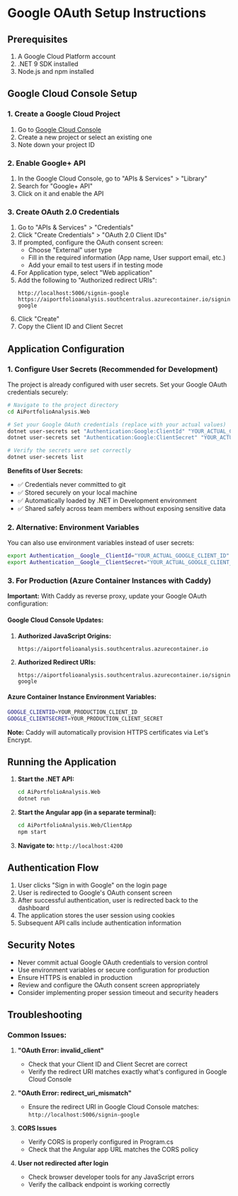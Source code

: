 # Google OAuth Setup Instructions

## Prerequisites

1. A Google Cloud Platform account
2. .NET 9 SDK installed
3. Node.js and npm installed

## Google Cloud Console Setup

### 1. Create a Google Cloud Project

1. Go to [Google Cloud Console](https://console.cloud.google.com/)
2. Create a new project or select an existing one
3. Note down your project ID

### 2. Enable Google+ API

1. In the Google Cloud Console, go to "APIs & Services" > "Library"
2. Search for "Google+ API" 
3. Click on it and enable the API

### 3. Create OAuth 2.0 Credentials

1. Go to "APIs & Services" > "Credentials"
2. Click "Create Credentials" > "OAuth 2.0 Client IDs"
3. If prompted, configure the OAuth consent screen:
   - Choose "External" user type
   - Fill in the required information (App name, User support email, etc.)
   - Add your email to test users if in testing mode
4. For Application type, select "Web application"
5. Add the following to "Authorized redirect URIs":
   ```
   http://localhost:5006/signin-google
   https://aiportfolioanalysis.southcentralus.azurecontainer.io/signin-google
   ```
6. Click "Create"
7. Copy the Client ID and Client Secret

## Application Configuration

### 1. Configure User Secrets (Recommended for Development)

The project is already configured with user secrets. Set your Google OAuth credentials securely:

```bash
# Navigate to the project directory
cd AiPortfolioAnalysis.Web

# Set your Google OAuth credentials (replace with your actual values)
dotnet user-secrets set "Authentication:Google:ClientId" "YOUR_ACTUAL_GOOGLE_CLIENT_ID"
dotnet user-secrets set "Authentication:Google:ClientSecret" "YOUR_ACTUAL_GOOGLE_CLIENT_SECRET"

# Verify the secrets were set correctly
dotnet user-secrets list
```

**Benefits of User Secrets:**
- ✅ Credentials never committed to git
- ✅ Stored securely on your local machine
- ✅ Automatically loaded by .NET in Development environment
- ✅ Shared safely across team members without exposing sensitive data

### 2. Alternative: Environment Variables

You can also use environment variables instead of user secrets:

```bash
export Authentication__Google__ClientId="YOUR_ACTUAL_GOOGLE_CLIENT_ID"
export Authentication__Google__ClientSecret="YOUR_ACTUAL_GOOGLE_CLIENT_SECRET"
```

### 3. For Production (Azure Container Instances with Caddy)

**Important:** With Caddy as reverse proxy, update your Google OAuth configuration:

#### Google Cloud Console Updates:
1. **Authorized JavaScript Origins:**
   ```
   https://aiportfolioanalysis.southcentralus.azurecontainer.io
   ```

2. **Authorized Redirect URIs:**
   ```
   https://aiportfolioanalysis.southcentralus.azurecontainer.io/signin-google
   ```

#### Azure Container Instance Environment Variables:
```bash
GOOGLE_CLIENTID=YOUR_PRODUCTION_CLIENT_ID
GOOGLE_CLIENTSECRET=YOUR_PRODUCTION_CLIENT_SECRET
```

**Note:** Caddy will automatically provision HTTPS certificates via Let's Encrypt.

## Running the Application

1. **Start the .NET API:**
   ```bash
   cd AiPortfolioAnalysis.Web
   dotnet run
   ```

2. **Start the Angular app (in a separate terminal):**
   ```bash
   cd AiPortfolioAnalysis.Web/ClientApp
   npm start
   ```

3. **Navigate to:** `http://localhost:4200`

## Authentication Flow

1. User clicks "Sign in with Google" on the login page
2. User is redirected to Google's OAuth consent screen
3. After successful authentication, user is redirected back to the dashboard
4. The application stores the user session using cookies
5. Subsequent API calls include authentication information

## Security Notes

- Never commit actual Google OAuth credentials to version control
- Use environment variables or secure configuration for production
- Ensure HTTPS is enabled in production
- Review and configure the OAuth consent screen appropriately
- Consider implementing proper session timeout and security headers

## Troubleshooting

### Common Issues:

1. **"OAuth Error: invalid_client"**
   - Check that your Client ID and Client Secret are correct
   - Verify the redirect URI matches exactly what's configured in Google Cloud Console

2. **"OAuth Error: redirect_uri_mismatch"**
   - Ensure the redirect URI in Google Cloud Console matches: `http://localhost:5006/signin-google`

3. **CORS Issues**
   - Verify CORS is properly configured in Program.cs
   - Check that the Angular app URL matches the CORS policy

4. **User not redirected after login**
   - Check browser developer tools for any JavaScript errors
   - Verify the callback endpoint is working correctly